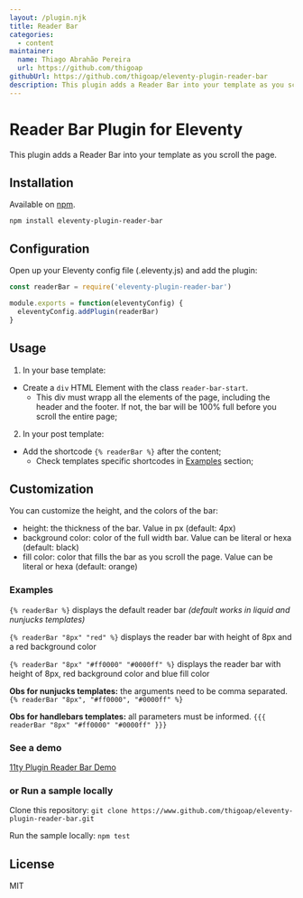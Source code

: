 ```yaml
---
layout: /plugin.njk
title: Reader Bar
categories:
  - content
maintainer:
  name: Thiago Abrahão Pereira
  url: https://github.com/thigoap
githubUrl: https://github.com/thigoap/eleventy-plugin-reader-bar
description: This plugin adds a Reader Bar into your template as you scroll the page.
---
```

# Reader Bar Plugin for Eleventy

This plugin adds a Reader Bar into your template as you scroll the page.

## Installation

Available on [npm](https://www.npmjs.com/package/eleventy-plugin-reader-bar).

`npm install eleventy-plugin-reader-bar`

## Configuration

Open up your Eleventy config file (.eleventy.js) and add the plugin:

```js
const readerBar = require('eleventy-plugin-reader-bar')

module.exports = function(eleventyConfig) {
  eleventyConfig.addPlugin(readerBar)
}
```

## Usage

1.  In your base template:
  - Create a `div` HTML Element with the class `reader-bar-start`.
      - This div must wrapp all the elements of the page, including the header and the footer. If not, the bar will be 100% full before you scroll the entire page;
2. In your post template:
  - Add the shortcode `{% readerBar %}` after the content;
    - Check templates specific shortcodes in [Examples](#examples) section; 

## Customization

You can customize the height, and the colors of the bar:
- height: the thickness of the bar. Value in px (default: 4px)
- background color: color of the full width bar. Value can be literal or hexa (default: black)
- fill color: color that fills the bar as you scroll the page. Value can be literal or hexa (default: orange)

### Examples

`{% readerBar %}` displays the default reader bar *(default works in liquid and nunjucks templates)*

`{% readerBar "8px" "red" %}` displays the reader bar with height of 8px and a red background color

`{% readerBar "8px" "#ff0000" "#0000ff" %}` displays the reader bar with height of 8px, red background color and blue fill color

**Obs for nunjucks templates:** the arguments need to be comma separated.
`{% readerBar "8px", "#ff0000", "#0000ff" %}`

**Obs for handlebars templates:** all parameters must be informed.
`{{{ readerBar "8px" "#ff0000" "#0000ff" }}}`

### See a demo

[11ty Plugin Reader Bar Demo](https://11typluginreaderbar.vercel.app/)

### or Run a sample locally

Clone this repository: `git clone https://www.github.com/thigoap/eleventy-plugin-reader-bar.git`

Run the sample locally: `npm test` 

## License

MIT